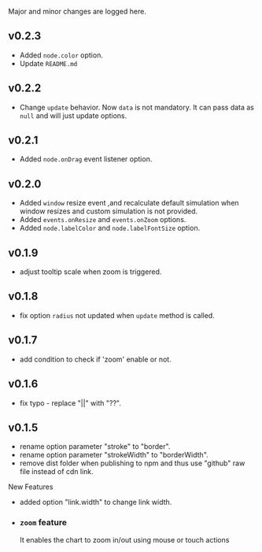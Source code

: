 Major and minor changes are logged here.

## v0.2.3

- Added `node.color` option. 
- Update `README.md`

## v0.2.2

- Change `update` behavior. Now `data` is not mandatory. It can pass data as `null` and will just update options. 

## v0.2.1

- Added `node.onDrag` event listener option.

## v0.2.0

- Added `window` resize event ,and recalculate default simulation when window resizes and custom simulation is not provided. 
- Added `events.onResize` and `events.onZoom` options.
- Added `node.labelColor` and `node.labelFontSize` option.

## v0.1.9

- adjust tooltip scale when zoom is triggered.

## v0.1.8

- fix option `radius` not updated when `update` method is called.

## v0.1.7

- add condition to check if 'zoom' enable or not.

## v0.1.6

- fix typo - replace "||" with "??".

## v0.1.5

- rename option parameter "stroke" to "border".
- rename option parameter "strokeWidth" to "borderWidth".
- remove dist folder when publishing to npm and thus use "github" raw file instead of cdn link.

New Features

- added option "link.width" to change link width.

- ### `zoom` feature

  It enables the chart to zoom in/out using mouse or touch actions
  